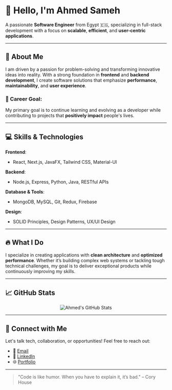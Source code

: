 # 👋 Hello, I'm Ahmed Sameh

A passionate **Software Engineer** from Egypt 🇪🇬, specializing in full-stack development with a focus on **scalable**, **efficient**, and **user-centric applications**.

---

## 🚀 About Me

I am driven by a passion for problem-solving and transforming innovative ideas into reality. With a strong foundation in **frontend** and **backend development**, I create software solutions that emphasize **performance**, **maintainability**, and **user experience**. 

### 🎯 Career Goal:
My primary goal is to continue learning and evolving as a developer while contributing to projects that **positively impact** people's lives.

---

## 💻 Skills & Technologies

**Frontend**:
- React, Next.js, JavaFX, Tailwind CSS, Material-UI

**Backend**:
- Node.js, Express, Python, Java, RESTful APIs

**Database & Tools**:
- MongoDB, MySQL, Git, Redux, Firebase

**Design**:
- SOLID Principles, Design Patterns, UX/UI Design

---

## 🔥 What I Do

I specialize in creating applications with **clean architecture** and **optimized performance**. Whether it’s building complex web systems or tackling tough technical challenges, my goal is to deliver exceptional products while continuously improving my skills.

---

## 📈 GitHub Stats

<div align="center">
    <img src="https://github-readme-stats.vercel.app/api?username=ahmeddsameh-glitch&show_icons=true&theme=radical" alt="Ahmed's GitHub Stats" />
</div>

---

## 📌 Connect with Me

Let's talk tech, collaboration, or opportunities! Feel free to reach out:

- 📧 [Email](mailto:a.samehpsn@gmail.com)
- 💼 [LinkedIn](https://www.linkedin.com/in/ahmed-sameh-3a8a55290)
- 🌐 [Portfolio](https://ahmeddsameh-glitch.github.io)

---

> "Code is like humor. When you have to explain it, it’s bad." – Cory House
